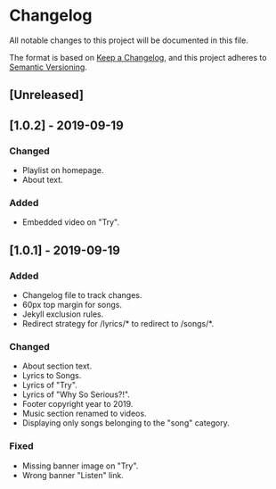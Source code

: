 # Changelog
All notable changes to this project will be documented in this file.

The format is based on [Keep a Changelog](https://keepachangelog.com/en/1.0.0/),
and this project adheres to [Semantic Versioning](https://semver.org/spec/v2.0.0.html).

## [Unreleased]

## [1.0.2] - 2019-09-19

### Changed
- Playlist on homepage.
- About text.

### Added
- Embedded video on "Try".

## [1.0.1] - 2019-09-19

### Added
- Changelog file to track changes.
- 60px top margin for songs.
- Jekyll exclusion rules.
- Redirect strategy for /lyrics/* to redirect to /songs/*.

### Changed
- About section text.
- Lyrics to Songs.
- Lyrics of "Try".
- Lyrics of "Why So Serious?!".
- Footer copyright year to 2019.
- Music section renamed to videos.
- Displaying only songs belonging to the "song" category.

### Fixed
- Missing banner image on "Try".
- Wrong banner "Listen" link.